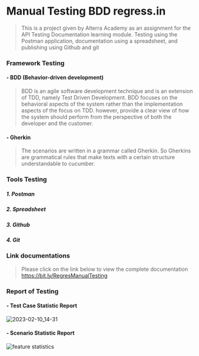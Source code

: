 # **Manual Testing BDD regress.in**
> This is a project given by Alterra Academy as an assignment for the API Testing Documentation learning module.
Testing using the Postman application, documentation using a spreadsheet, and publishing using Github and git

### Framework Testing 
#### - BDD (Behavior-driven development)

  >BDD is an agile software development technique and is an extension of TDD, namely Test Driven Development.
  BDD focuses on the behavioral aspects of the system rather than the implementation aspects of the focus on TDD. however, provide a clear view of how the system should perform from the perspective of both the developer and the customer.

#### - Gherkin

> The scenarios are written in a grammar called Gherkin. So Gherkins are grammatical rules that make texts with a certain structure understandable to cucumber.
 
### Tools Testing 
##### 1. Postman
##### 2. Spreadsheet
##### 3. Github
##### 4. Git

### Link documentations 
> Please click on the link below to view the complete documentation 
> https://bit.ly/RegresManualTesting

### Report of Testing

#### - Test Case Statistic Report

![2023-02-10_14-31](https://user-images.githubusercontent.com/114077446/218030539-8310148a-04e0-4c5c-88fa-b18659ebcb5b.png)

#### - Scenario Statistic Report

![feature statistics](https://user-images.githubusercontent.com/114077446/218029998-c25c083a-9358-42d1-85d8-471612ec1197.png)

